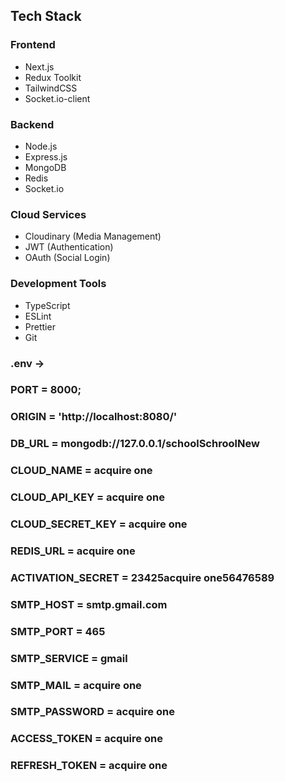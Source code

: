 ## Tech Stack

### Frontend

- Next.js
- Redux Toolkit
- TailwindCSS
- Socket.io-client

### Backend

- Node.js
- Express.js
- MongoDB
- Redis
- Socket.io

### Cloud Services

- Cloudinary (Media Management)
- JWT (Authentication)
- OAuth (Social Login)

### Development Tools

- TypeScript
- ESLint
- Prettier
- Git

### .env ->

### PORT = 8000;

### ORIGIN = 'http://localhost:8080/'

### DB_URL = mongodb://127.0.0.1/schoolSchroolNew

### CLOUD_NAME = acquire one

### CLOUD_API_KEY = acquire one

### CLOUD_SECRET_KEY = acquire one

### REDIS_URL = acquire one

### ACTIVATION_SECRET = 23425acquire one56476589

### SMTP_HOST = smtp.gmail.com

### SMTP_PORT = 465

### SMTP_SERVICE = gmail

### SMTP_MAIL = acquire one

### SMTP_PASSWORD = acquire one

### ACCESS_TOKEN = acquire one

### REFRESH_TOKEN = acquire one